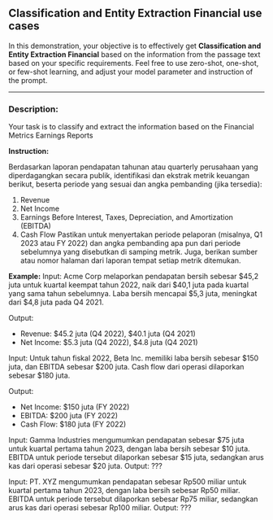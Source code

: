 ## Classification and Entity Extraction Financial use cases
In this demonstration, your objective is to effectively get **Classification and Entity Extraction Financial** based on the information from the passage text based on your specific requirements. Feel free to use zero-shot, one-shot, or few-shot learning, and adjust your model parameter and instruction of the prompt.

***

### Description:
Your task is to classify and extract the information based on the Financial Metrics Earnings Reports

**Instruction:** 


Berdasarkan laporan pendapatan tahunan atau quarterly perusahaan yang diperdagangkan secara publik, identifikasi dan ekstrak metrik keuangan berikut, beserta periode yang sesuai dan angka pembanding (jika tersedia):
1. Revenue
2. Net Income
3. Earnings Before Interest, Taxes, Depreciation, and Amortization (EBITDA)
4. Cash Flow
Pastikan untuk menyertakan periode pelaporan (misalnya, Q1 2023 atau FY 2022) dan angka pembanding apa pun dari periode sebelumnya yang disebutkan di samping metrik. Juga, berikan sumber atau nomor halaman dari laporan tempat setiap metrik ditemukan.


**Example:** 
Input:
Acme Corp melaporkan pendapatan bersih sebesar $45,2 juta untuk kuartal keempat tahun 2022, naik dari $40,1 juta pada kuartal yang sama tahun sebelumnya. Laba bersih mencapai $5,3 juta, meningkat dari $4,8 juta pada Q4 2021.

Output:
- Revenue: $45.2 juta (Q4 2022), $40.1 juta (Q4 2021)
- Net Income: $5.3 juta (Q4 2022), $4.8 juta (Q4 2021)

Input:
Untuk tahun fiskal 2022, Beta Inc. memiliki laba bersih sebesar $150 juta, dan EBITDA sebesar $200 juta. Cash flow dari operasi dilaporkan sebesar $180 juta.

Output:
- Net Income: $150 juta (FY 2022)
- EBITDA: $200 juta (FY 2022)
- Cash Flow: $180 juta (FY 2022)


Input: Gamma Industries mengumumkan pendapatan sebesar $75 juta untuk kuartal pertama tahun 2023, dengan laba bersih sebesar $10 juta. EBITDA untuk periode tersebut dilaporkan sebesar $15 juta, sedangkan arus kas dari operasi sebesar $20 juta.
Output: ???

Input: PT. XYZ mengumumkan pendapatan sebesar Rp500 miliar untuk kuartal pertama tahun 2023, dengan laba bersih sebesar Rp50 miliar. EBITDA untuk periode tersebut dilaporkan sebesar Rp75 miliar, sedangkan arus kas dari operasi sebesar Rp100 miliar.
Output: ???
